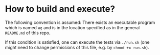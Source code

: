 # How to build and execute?

The following convention is assumed: There exists an executable program which is named `ag` and is in the location specified as in the general `README.md` of this repo.

If this condition is satisfied, one can execute the tests via `./run.sh` (one might need to change permissions of this file, e.g. by `chmod +x run.sh`).
